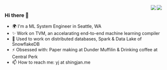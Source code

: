 <a href="https://github.com/anuraghazra/convoychat">
<img align="right" src="https://github-readme-stats.vercel.app/api/top-langs/?username=shingjan&layout=compact&theme=vue-dark"/>
</a>
<a href="https://github.com/anuraghazra/github-readme-stats">
<img align="right" src="https://github-readme-stats.vercel.app/api?username=shingjan&custom_title=Github Stats&line_height=20&hide_rank=true&theme=vue-dark"/>
</a>

### Hi there 👋 

- 🌍 I'm a ML System Engineer in Seattle, WA
- ✨ Work on TVM, an accelarating end-to-end machine learning compiler
- 🔭 Used to work on distributed databases, Spark & Data Lake of SnowflakeDB
- ⚡️ Obsessed with: Paper making at Dunder Muffilin & Drinking coffee at Central Perk
- 📫 How to reach me: yj at shingjan.me


